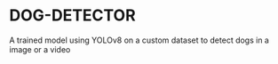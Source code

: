 # DOG-DETECTOR
 A trained model using YOLOv8 on a custom dataset to detect dogs in a image or a video
